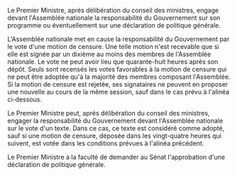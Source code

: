 Le Premier Ministre, aprés délibération du conseil des ministres, engage devant l'Assemblée nationale la responsabilité du Gouvernement sur son programme ou éventuellement sur une déclaration de politique générale.

L'Assemblée nationale met en cause la responsabilité du Gouvernement par le vote d'une motion de censure. Une telle motion n'est recevable que si elle est signée par un dixième au moins des membres de l'Assemblée nationale. Le vote ne peut avoir lieu que quarante-huit heures aprés son dépôt. Seuls sont recensés les votes favorables à la motion de censure qui ne peut être adoptée qu'à la majorité des membres composant l'Assemblée. Si la motion de censure est rejetée, ses signataires ne peuvent en proposer une nouvelle au cours de la même session, sauf dans le cas prévu à l'alinéa ci-dessous.

Le Premier Ministre peut, aprés délibération du conseil des ministres, engager la responsabilité du Gouvernement devant l'Assemblée nationale sur le vote d'un texte. Dans ce cas, ce texte est considéré comme adopté, sauf si une motion de censure, déposée dans les vingt-quatre heures qui suivent, est votée dans les conditions prévues à l'alinéa précédent.

Le Premier Ministre a la faculté de demander au Sénat l'approbation d'une déclaration de politique générale.
